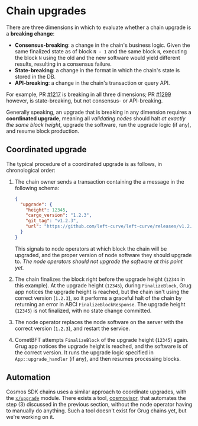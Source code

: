 # Chain upgrades

There are three dimensions in which to evaluate whether a chain upgrade is a **breaking change**:

- **Consensus-breaking**: a change in the chain's business logic. Given the same finalized state as of block `N - 1` and the same block `N`, executing the block `N` using the old and the new software would yield different results, resulting in a consensus failure.
- **State-breaking**: a change in the format in which the chain's state is stored in the DB.
- **API-breaking**: a change in the chain's transaction or query API.

For example, PR [#1217](https://github.com/left-curve/left-curve/pull/1217) is breaking in all three dimensions; PR [#1299](https://github.com/left-curve/left-curve/pull/1299) however, is state-breaking, but not consensus- or API-breaking.

Generally speaking, an upgrade that is breaking in any dimension requires a **coordinated upgrade**, meaning all _validating nodes_ should halt _at exactly the same block height_, upgrade the software, run the upgrade logic (if any), and resume block production.

## Coordinated upgrade

The typical procedure of a coordinated upgrade is as follows, in chronological order:

1. The chain owner sends a transaction containing the a message in the following schema:

   ```json
   {
     "upgrade": {
       "height": 12345,
       "cargo_version": "1.2.3",
       "git_tag": "v1.2.3",
       "url": "https://github.com/left-curve/left-curve/releases/v1.2.3"
     }
   }
   ```

   This signals to node operators at which block the chain will be upgraded, and the proper version of node software they should upgrade to. _The node operators should not upgrade the software at this point yet._

2. The chain finalizes the block right before the upgrade height (`12344` in this example). At the upgrade height (`12345`), during `FinalizeBlock`, Grug app notices the upgrade height is reached, but the chain isn't using the correct version (`1.2.3`), so it performs a graceful halt of the chain by returning an error in ABCI `FinalizeBlockResponse`. The upgrade height (`12345`) is not finalized, with no state change committed.

3. The node operator replaces the node software on the server with the correct version (`1.2.3`), and restart the service.

4. CometBFT attempts `FinalizeBlock` of the upgrade height (`12345`) again. Grug app notices the upgrade height is reached, and the software is of the correct version. It runs the upgrade logic specified in `App::upgrade_handler` (if any), and then resumes processing blocks.

## Automation

Cosmos SDK chains uses a similar approach to coordinate upgrades, with the [`x/upgrade`](https://docs.cosmos.network/v0.53/build/modules/upgrade) module. There exists a tool, [cosmovisor](https://docs.cosmos.network/main/build/tooling/cosmovisor), that automates the step (3) discussed in the previous section, without the node operator having to manually do anything. Such a tool doesn't exist for Grug chains yet, but we're working on it.
